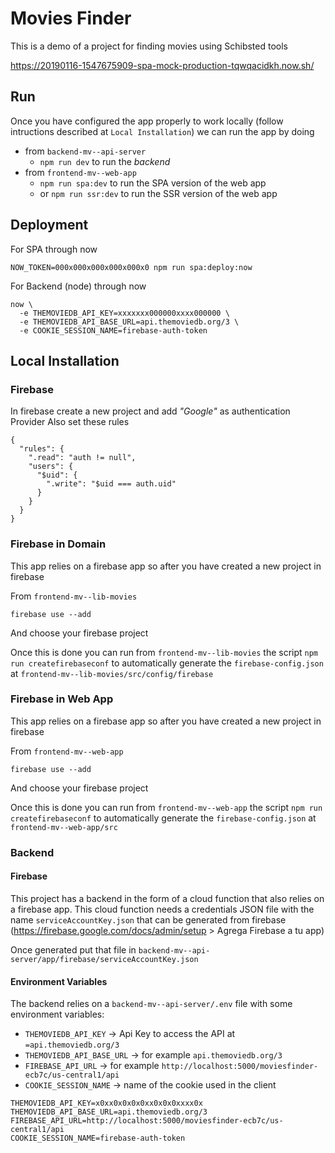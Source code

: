 # Movies Finder

This is a demo of a project for finding movies using Schibsted tools

https://20190116-1547675909-spa-mock-production-tqwqacidkh.now.sh/

## Run

Once you have configured the app properly to work locally (follow intructions described at `Local Installation`) we can run the app by doing

- from `backend-mv--api-server`
  - `npm run dev` to run the _backend_ 
- from `frontend-mv--web-app`
  - `npm run spa:dev` to run the SPA version of the web app
  - or `npm run ssr:dev` to run the SSR version of the web app

## Deployment

For SPA through now
```
NOW_TOKEN=000x000x000x000x000x0 npm run spa:deploy:now
```

For Backend (node) through now
```
now \
  -e THEMOVIEDB_API_KEY=xxxxxxx000000xxxx000000 \
  -e THEMOVIEDB_API_BASE_URL=api.themoviedb.org/3 \
  -e COOKIE_SESSION_NAME=firebase-auth-token
```

## Local Installation

### Firebase

In firebase create a new project and add _"Google"_ as authentication Provider 
Also set these rules

```
{
  "rules": {
    ".read": "auth != null",
    "users": {
      "$uid": {
        ".write": "$uid === auth.uid"
      }
    }
  }
}
```

### Firebase in Domain

This app relies on a firebase app so after you have created a new project in firebase

From `frontend-mv--lib-movies`

```
firebase use --add
```

And choose your firebase project

Once this is done you can run from `frontend-mv--lib-movies` the script `npm run createfirebaseconf` to automatically generate the `firebase-config.json` at `frontend-mv--lib-movies/src/config/firebase`

### Firebase in Web App

This app relies on a firebase app so after you have created a new project in firebase

From `frontend-mv--web-app`

```
firebase use --add
```

And choose your firebase project

Once this is done you can run from `frontend-mv--web-app` the script `npm run createfirebaseconf` to automatically generate the `firebase-config.json` at `frontend-mv--web-app/src`

### Backend

#### Firebase

This project has a backend in the form of a cloud function that also relies on a firebase app. This cloud function needs a credentials JSON file with the name `serviceAccountKey.json` that can be generated from firebase (https://firebase.google.com/docs/admin/setup > Agrega Firebase a tu app)
 
Once generated put that file in `backend-mv--api-server/app/firebase/serviceAccountKey.json`

#### Environment Variables

The backend relies on a `backend-mv--api-server/.env` file with some environment variables:

- `THEMOVIEDB_API_KEY` → Api Key to access the API at `=api.themoviedb.org/3`
- `THEMOVIEDB_API_BASE_URL`  →  for example `api.themoviedb.org/3`
- `FIREBASE_API_URL`  →  for example `http://localhost:5000/moviesfinder-ecb7c/us-central1/api`
- `COOKIE_SESSION_NAME`  →  name of the cookie used in the client

```
THEMOVIEDB_API_KEY=x0xx0x0x0x0xx0x0x0xxxx0x
THEMOVIEDB_API_BASE_URL=api.themoviedb.org/3
FIREBASE_API_URL=http://localhost:5000/moviesfinder-ecb7c/us-central1/api
COOKIE_SESSION_NAME=firebase-auth-token
```


